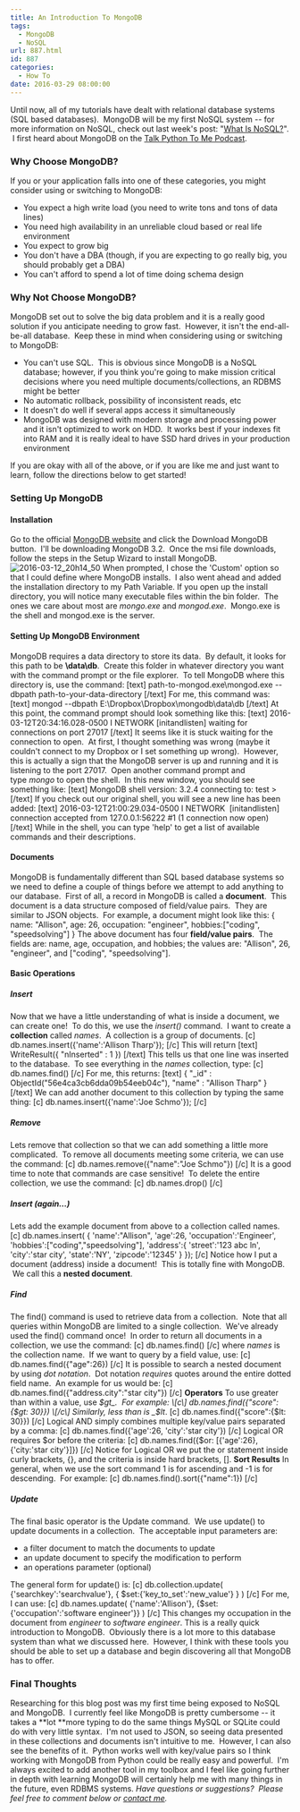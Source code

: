```yaml
---
title: An Introduction To MongoDB
tags:
  - MongoDB
  - NoSQL
url: 887.html
id: 887
categories:
  - How To
date: 2016-03-29 08:00:00
---
```


Until now, all of my tutorials have dealt with relational database systems (SQL based databases).  MongoDB will be my first NoSQL system -- for more information on NoSQL, check out last week's post: "[What Is NoSQL?](http://www.techtrek.io/what-is-nosql/)".  I first heard about MongoDB on the [Talk Python To Me Podcast](https://talkpython.fm/episodes/show/2/python-and-mongodb).

### Why Choose MongoDB?

If you or your application falls into one of these categories, you might consider using or switching to MongoDB:

*   You expect a high write load (you need to write tons and tons of data lines)
*   You need high availability in an unreliable cloud based or real life environment
*   You expect to grow big
*   You don't have a DBA (though, if you are expecting to go really big, you should probably get a DBA)
*   You can't afford to spend a lot of time doing schema design

### Why Not Choose MongoDB?

MongoDB set out to solve the big data problem and it is a really good solution if you anticipate needing to grow fast.  However, it isn't the end-all-be-all database.  Keep these in mind when considering using or switching to MongoDB:

*   You can't use SQL.  This is obvious since MongoDB is a NoSQL database; however, if you think you're going to make mission critical decisions where you need multiple documents/collections, an RDBMS might be better
*   No automatic rollback, possibility of inconsistent reads, etc
*   It doesn't do well if several apps access it simultaneously
*   MongoDB was designed with modern storage and processing power and it isn't optimized to work on HDD.  It works best if your indexes fit into RAM and it is really ideal to have SSD hard drives in your production environment

If you are okay with all of the above, or if you are like me and just want to learn, follow the directions below to get started!

### Setting Up MongoDB

#### Installation

Go to the official [MongoDB website](https://www.mongodb.org/downloads#production) and click the Download MongoDB button.  I'll be downloading MongoDB 3.2.  Once the msi file downloads, follow the steps in the Setup Wizard to install MongoDB.![2016-03-12_20h14_50](http://www.techtrek.io/wp-content/uploads/2016/03/2016-03-12_20h14_50.png) When prompted, I chose the 'Custom' option so that I could define where MongoDB installs.  I also went ahead and added the installation directory to my Path Variable. If you open up the install directory, you will notice many executable files within the bin folder.  The ones we care about most are _mongo.exe_ and _mongod.exe_.  Mongo.exe is the shell and mongod.exe is the server.

#### Setting Up MongoDB Environment

MongoDB requires a data directory to store its data.  By default, it looks for this path to be **\\data\\db**.  Create this folder in whatever directory you want with the command prompt or the file explorer.  To tell MongoDB where this directory is, use the command: \[text\] path-to-mongod.exe\\mongod.exe --dbpath path-to-your-data-directory \[/text\] For me, this command was: \[text\] mongod --dbpath E:\\Dropbox\\Dropbox\\mongodb\\data\\db \[/text\] At this point, the command prompt should look something like this: \[text\] 2016-03-12T20:34:16.028-0500 I NETWORK \[initandlisten\] waiting for connections on port 27017 \[/text\] It seems like it is stuck waiting for the connection to open.  At first, I thought something was wrong (maybe it couldn't connect to my Dropbox or I set something up wrong).  However, this is actually a sign that the MongoDB server is up and running and it is listening to the port 27017.  Open another command prompt and type _mongo_ to open the shell.  In this new window, you should see something like: \[text\] MongoDB shell version: 3.2.4 connecting to: test > \[/text\] If you check out our original shell, you will see a new line has been added: \[text\] 2016-03-12T21:00:29.034-0500 I NETWORK  \[initandlisten\] connection accepted from 127.0.0.1:56222 #1 (1 connection now open) \[/text\] While in the shell, you can type 'help' to get a list of available commands and their descriptions.

#### Documents

MongoDB is fundamentally different than SQL based database systems so we need to define a couple of things before we attempt to add anything to our database.  First of all, a record in MongoDB is called a **document**.  This document is a data structure composed of field/value pairs.  They are similar to JSON objects.  For example, a document might look like this: { name: "Allison", age: 26, occupation: "engineer", hobbies:\["coding", "speedsolving"\] } The above document has four **field/value pairs**.  The fields are: name, age, occupation, and hobbies; the values are: "Allison", 26, "engineer", and \["coding", "speedsolving"\].

#### Basic Operations

##### Insert

Now that we have a little understanding of what is inside a document, we can create one!  To do this, we use the _insert()_ command.  I want to create a **collection** called _names_.  A collection is a group of documents. \[c\] db.names.insert({'name':'Allison Tharp'}); \[/c\] This will return \[text\] WriteResult({ "nInserted" : 1 }) \[/text\] This tells us that one line was inserted to the database.  To see everything in the _names_ collection, type: \[c\] db.names.find() \[/c\] For me, this returns: \[text\] { "_id" : ObjectId("56e4ca3cb6dda09b54eeb04c"), "name" : "Allison Tharp" } \[/text\] We can add another document to this collection by typing the same thing: \[c\] db.names.insert({'name':'Joe Schmo'}); \[/c\]

##### Remove

Lets remove that collection so that we can add something a little more complicated.  To remove all documents meeting some criteria, we can use the command: \[c\] db.names.remove({"name":"Joe Schmo"}) \[/c\] It is a good time to note that commands are case sensitive!  To delete the entire collection, we use the command: \[c\] db.names.drop() \[/c\]

##### Insert (again...)

Lets add the example document from above to a collection called names. \[c\] db.names.insert( { 'name':"Allison", 'age':26, 'occupation':'Engineer', 'hobbies':\["coding","speedsolving"\], 'address':{ 'street':'123 abc ln', 'city':'star city', 'state':'NY', 'zipcode':'12345' } }); \[/c\] Notice how I put a document (address) inside a document!  This is totally fine with MongoDB.  We call this a **nested document**.

##### Find

The find() command is used to retrieve data from a collection.  Note that all queries within MongoDB are limited to a single collection.  We've already used the find() command once!  In order to return all documents in a collection, we use the command: \[c\] db.names.find() \[/c\] where _names_ is the collection name.  If we want to query by a field value, use: \[c\] db.names.find({"age":26}) \[/c\] It is possible to search a nested document by using _dot notation_.  Dot notation _requires_ quotes around the entire dotted field name.  An example for us would be: \[c\] db.names.find({"address.city":"star city"}) \[/c\] **Operators** To use greater than within a value, use _$gt_.  For example: \[c\] db.names.find({"score":{$gt: 30}}) \[/c\] Similarly, less than is _$lt_. \[c\] db.names.find({"score":{$lt: 30}}) \[/c\] Logical AND simply combines multiple key/value pairs separated by a comma: \[c\] db.names.find({'age':26, 'city':'star city'}) \[/c\] Logical OR requires $or before the criteria: \[c\] db.names.find({$or: \[{'age':26}, {'city:'star city'}\]}) \[/c\] Notice for Logical OR we put the or statement inside curly brackets, {}, and the criteria is inside hard brackets, \[\]. **Sort Results** In general, when we use the sort command 1 is for ascending and -1 is for descending.  For example: \[c\] db.names.find().sort({"name":1}) \[/c\]

##### Update

The final basic operator is the Update command.  We use update() to update documents in a collection.  The acceptable input parameters are:

*   a filter document to match the documents to update
*   an update document to specify the modification to perform
*   an operations parameter (optional)

The general form for update() is: \[c\] db.collection.update( {'searchkey':'searchvalue'}, { $set:{'key\_to\_set':'new_value'} } ) \[/c\] For me, I can use: \[c\] db.names.update( {'name':'Allison'}, {$set:{'occupation':'software engineer'}} ) \[/c\] This changes my occupation in the document from _engineer_ to _software engineer_. This is a really quick introduction to MongoDB.  Obviously there is a lot more to this database system than what we discussed here.  However, I think with these tools you should be able to set up a database and begin discovering all that MongoDB has to offer.

### Final Thoughts

Researching for this blog post was my first time being exposed to NoSQL and MongoDB.  I currently feel like MongoDB is pretty cumbersome -- it takes a **lot **more typing to do the same things MySQL or SQLite could do with very little syntax.  I'm not used to JSON, so seeing data presented in these collections and documents isn't intuitive to me.  However, I can also see the benefits of it.  Python works well with key/value pairs so I think working with MongoDB from Python could be really easy and powerful.  I'm always excited to add another tool in my toolbox and I feel like going further in depth with learning MongoDB will certainly help me with many things in the future, even RDBMS systems. _Have questions or suggestions?  Please feel free to comment below or [contact me](/contact/)._